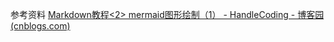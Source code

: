 
参考资料
[Markdown教程<2> mermaid图形绘制（1） - HandleCoding - 博客园 (cnblogs.com)](https://www.cnblogs.com/HandleCoding/p/11081796.html)



```

```